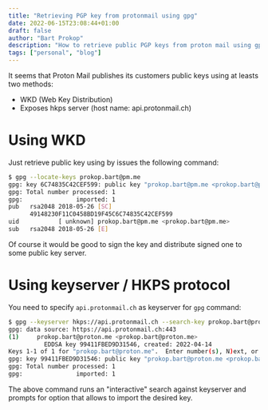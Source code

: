 ```yaml
---
title: "Retrieving PGP key from protonmail using gpg"
date: 2022-06-15T23:08:44+01:00
draft: false
author: "Bart Prokop"
description: "How to retrieve public PGP keys from proton mail using gpg command line."
tags: ["personal", "blog"]
---
```


It seems that Proton Mail publishes its customers public keys using at leasts two methods:

- WKD (Web Key Distribution)
- Exposes hkps server (host name: api.protonmail.ch)

# Using WKD

Just retrieve public key using by issues the following command:

```bash
$ gpg --locate-keys prokop.bart@pm.me
gpg: key 6C74835C42CEF599: public key "prokop.bart@pm.me <prokop.bart@pm.me>" imported
gpg: Total number processed: 1
gpg:               imported: 1
pub   rsa2048 2018-05-26 [SC]
      49148230F11C0458BD19F45C6C74835C42CEF599
uid           [ unknown] prokop.bart@pm.me <prokop.bart@pm.me>
sub   rsa2048 2018-05-26 [E]
```

Of course it would be good to sign the key and distribute signed one to some public key server.

# Using keyserver / HKPS protocol

You need to specify `api.protonmail.ch` as keyserver for `gpg` command:

``` bash
$ gpg --keyserver hkps://api.protonmail.ch --search-key prokop.bart@proton.me
gpg: data source: https://api.protonmail.ch:443
(1)     prokop.bart@proton.me <prokop.bart@proton.me>
          EDDSA key 99411FBED9D31546, created: 2022-04-14
Keys 1-1 of 1 for "prokop.bart@proton.me".  Enter number(s), N)ext, or Q)uit > 1
gpg: key 99411FBED9D31546: public key "prokop.bart@proton.me <prokop.bart@proton.me>" imported
gpg: Total number processed: 1
gpg:               imported: 1
```

The above command runs an "interactive" search against keyserver and prompts for option that allows to import the desired key.
